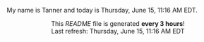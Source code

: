 My name is Tanner and today is Thursday, June 15, 11:16 AM EDT.

<p align="center">This <i>README</i> file is generated <b>every 3 hours</b>!</br>Last refresh: Thursday, June 15, 11:16 AM EDT<br /></p>
